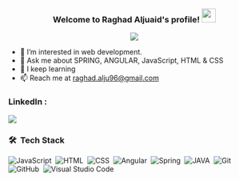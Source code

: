 
<h3 align="center">
  Welcome to Raghad Aljuaid's profile!
  <img src="https://media.giphy.com/media/hvRJCLFzcasrR4ia7z/giphy.gif" width="28">
</h3>

  <!-- Typing SVG by DenverCoder1 - https://github.com/DenverCoder1/readme-typing-svg -->
<p align="center">
  <a href="https://github.com/DenverCoder1/readme-typing-svg"><img src="https://readme-typing-svg.herokuapp.com/?lines=Fullstack+Developer;Always+learning+new+things&font=Fira%20Code&center=true&width=440&height=45&color=f75c7e&vCenter=true&size=22"></a>
</p> 
 



- 🏢 I’m interested in web development.
- 💬 Ask me about SPRING, ANGULAR, JavaScript, HTML & CSS
- 🌱 I keep learning
- 📫 Reach me at raghad.alju96@gmail.com


### LinkedIn :

<a href="https://www.linkedin.com/in/raghad-aljuaid-377224155/" target="_blank"><img src="https://img.shields.io/badge/-Raghad%20Aljuaid-0077B5?style=for-the-badge&logo=Linkedin&logoColor=white"/></a>
### 🛠 &nbsp;Tech Stack
![JavaScript](https://img.shields.io/badge/-JavaScript-05122A?style=flat&logo=javascript)&nbsp;
![HTML](https://img.shields.io/badge/-HTML-05122A?style=flat&logo=HTML5)&nbsp;
![CSS](https://img.shields.io/badge/-CSS-05122A?style=flat&logo=CSS3&logoColor=1572B6)&nbsp;
![Angular](https://img.shields.io/badge/-Angular-05122A?style=flat&logo=angular&logoColor=white)&nbsp;
![Spring](https://img.shields.io/badge/spring-6DA55F?style=flat&logo=spring&logoColor=white)&nbsp;
![JAVA](https://img.shields.io/badge/java-%2335495e.svg?style=flat&logo=java&logoColor=%234FC08D)&nbsp;
![Git](https://img.shields.io/badge/-Git-05122A?style=flat&logo=git)&nbsp;
![GitHub](https://img.shields.io/badge/-GitHub-05122A?style=flat&logo=github)&nbsp;
![Visual Studio Code](https://img.shields.io/badge/-Visual%20Studio%20Code-05122A?style=flat&logo=visual-studio-code&logoColor=007ACC)&nbsp;





